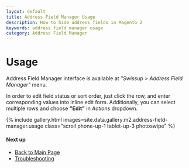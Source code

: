 ```yaml
---
layout: default
title: Address Field Manager Usage
description: How to hide address fields in Magento 2
keywords: address field manager usage
category: Address Field Manager
---
```


# Usage

Address Field Manager interface is available at _"Swissup > Address Field Manager"_
menu.

In order to edit field status or sort order, just click the row, and enter
corresponding values into inline edit form. Additionally, you can select
multiple rows and choose **"Edit"** in _Actions_ dropdown.

{% include gallery.html images=site.data.gallery.m2.address-field-manager.usage class="scroll phone-up-1 tablet-up-3 photoswipe" %}

#### Next up

 -  [Back to Main Page](../)
 -  [Troubleshooting](../troubleshooting/)
